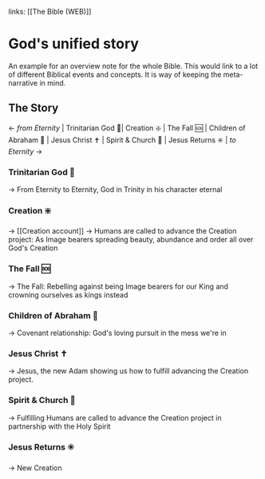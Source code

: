 links: [[The Bible (WEB)]]
# God's unified story
An example for an overview note for the whole Bible. This would link to a lot of different Biblical events and concepts. It is way of keeping the meta-narrative in mind.

## The Story
← *from Eternity* | Trinitarian God 🔼| Creation ❇️ | The Fall 🆘 | Children of Abraham 🕎 | Jesus Christ ✝️ | Spirit & Church 🛐 | Jesus Returns ✳️ | *to Eternity* →

### Trinitarian God 🔼
→ From Eternity to Eternity, God in Trinity in his character eternal

### Creation ❇️
→ [[Creation account]]
→ Humans are called to advance the Creation project: As Image bearers spreading beauty, abundance and order all over God's Creation

### The Fall 🆘
→ The Fall: Rebelling against being Image bearers for our King and crowning ourselves as kings instead

### Children of Abraham 🕎
→ Covenant relationship: God's loving pursuit in the mess we're in

### Jesus Christ ✝️
→ Jesus, the new Adam showing us how to fulfill advancing the Creation project.

### Spirit & Church 🛐
→ Fulfilling Humans are called to advance the Creation project in partnership with the Holy Spirit

### Jesus Returns ✳️
→ New Creation
